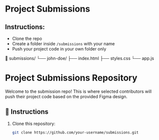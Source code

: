 # Project Submissions

## Instructions:
- Clone the repo
- Create a folder inside `/submissions` with your name
- Push your project code in your own folder only

📁 submissions/
   └── john-doe/
       ├── index.html
       ├── styles.css
       └── app.js


# Project Submissions Repository

Welcome to the submission repo! This is where selected contributors will push their project code based on the provided Figma design.

## 🧾 Instructions

1. Clone this repository:
   ```bash
   git clone https://github.com/your-username/submissions.git
